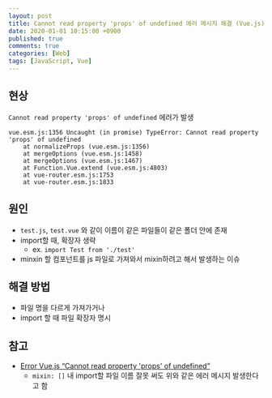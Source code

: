 ```yaml
---
layout: post
title: Cannot read property 'props' of undefined 에러 메시지 해결 (Vue.js)
date: 2020-01-01 10:15:00 +0900
published: true
comments: true
categories: [Web]
tags: [JavaScript, Vue]
---
```


## 현상
`Cannot read property 'props' of undefined` 에러가 발생
```
vue.esm.js:1356 Uncaught (in promise) TypeError: Cannot read property 'props' of undefined
    at normalizeProps (vue.esm.js:1356)
    at mergeOptions (vue.esm.js:1458)
    at mergeOptions (vue.esm.js:1467)
    at Function.Vue.extend (vue.esm.js:4803)
    at vue-router.esm.js:1753
    at vue-router.esm.js:1833
```

## 원인

- `test.js`, `test.vue` 와 같이 이름이 같은 파일들이 같은 폴더 안에 존재 
- import할 때, 확장자 생략 
  - ex. `import Test from './test'`
- minxin 할 컴포넌트를 js 파일로 가져와서 mixin하려고 해서 발생하는 이슈

## 해결 방법
- 파일 명을 다르게 가져가거나
- import 할 때 파일 확장자 명시

## 참고
- [Error Vue.js “Cannot read property 'props' of undefined”](https://stackoverflow.com/questions/46239040/error-vue-js-cannot-read-property-props-of-undefined)
  - `mixin: []` 내 import할 파일 이름 잘못 써도 위와 같은 에러 메시지 발생한다고 함